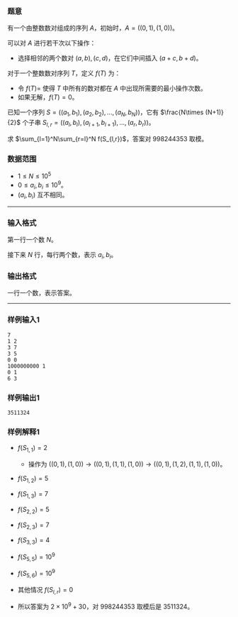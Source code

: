 ### 题意 

有一个由整数数对组成的序列 $A$，初始时，$A=((0,1),(1,0))$。

可以对 $A$ 进行若干次以下操作：

- 选择相邻的两个数对 $(a,b),(c,d)$，在它们中间插入 $(a+c,b+d)$。

对于一个整数数对序列 $T$，定义 $f(T)$ 为：

- 令 $f(T)=$ 使得 $T$ 中所有的数对都在 $A$ 中出现所需要的最小操作次数。
- 如果无解，$f(T)=0$。

已知一个序列 $S=((a_1,b_1),(a_2,b_2),...,(a_N,b_N))$，它有 $\frac{N\times (N+1)}{2}$ 个子串 $S_{l,r}=((a_l,b_l),(a_{l+1},b_{l+1}),...,(a_r,b_r))$。

求 $\sum_{l=1}^N\sum_{r=l}^N f(S_{l,r})$，答案对 $998244353$ 取模。

### 数据范围

- $1\le N\le 10^5$
- $0\le a_i,b_i\le 10^9$。
- $(a_i,b_i)$ 互不相同。

---

### 输入格式

第一行一个数 $N$。

接下来 $N$ 行，每行两个数，表示 $a_i,b_i$。

### 输出格式

一行一个数，表示答案。

---

### 样例输入1

```
7
1 2
3 7
3 5
0 0
1000000000 1
0 1
6 3
```

### 样例输出1

```
3511324
```

### 样例解释1

- $f(S_{1,1})=2$
  - 操作为 $((0,1),(1,0))\to ((0,1),(1,1),(1,0))\to ((0,1),(1,2),(1,1),(1,0))$。
- $f(S_{1,2})=5$
- $f(S_{1,3})=7$
- $f(S_{2,2})=5$
- $f(S_{2,3})=7$
- $f(S_{3,3})=4$
- $f(S_{5,5})=10^9$
- $f(S_{5,6})=10^9$

- 其他情况 $f(S_{l,r})=0$
- 所以答案为 $2\times 10^9+30$，对 $998244353$ 取模后是 $3511324$。
